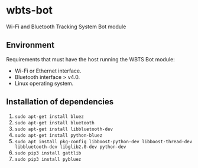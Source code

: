 # wbts-bot

Wi-Fi and Bluetooth Tracking System Bot module

## Environment

Requirements that must have the host running the WBTS Bot module:

* Wi-Fi or Ethernet interface.
* Bluetooth interface > v4.0.
* Linux operating system. 

## Installation of dependencies

1. `sudo apt-get install bluez`
2. `sudo apt-get install bluetooth`
3. `sudo apt-get install libbluetooth-dev`
4. `sudo apt-get install python-bluez`
5. `sudo apt install pkg-config libboost-python-dev libboost-thread-dev libbluetooth-dev libglib2.0-dev python-dev`
6. `sudo pip3 install gattlib`
7. `sudo pip3 install pybluez`



